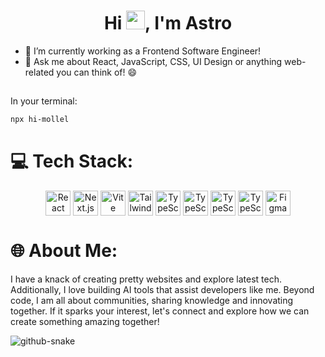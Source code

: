 <h1 align="center">Hi <img src="https://raw.githubusercontent.com/MartinHeinz/MartinHeinz/master/wave.gif" width="30px">, I'm Astro</h1>

- 🔭 I’m currently working as a Frontend Software Engineer!
- 💬 Ask me about React, JavaScript, CSS, UI Design or anything web-related you can think of! 😄

##
In your terminal:
```bash
npx hi-mollel
```

# 💻 Tech Stack:
<div align="center">
  <img align="top" alt="React" width="40px" src="https://skillicons.dev/icons?i=react" />
  <img align="top" alt="Next.js" width="40px" src="https://skillicons.dev/icons?i=nextjs" />
  <img align="top" alt="Vite" width="40px" src="https://skillicons.dev/icons?i=vite" />
  <img align="top" alt="Tailwind" width="40px" src="https://skillicons.dev/icons?i=tailwind" />
  <img align="top" alt="TypeScript" width="40px" src="https://skillicons.dev/icons?i=typescript" />
  <img align="top" alt="TypeScript" width="40px" src="https://skillicons.dev/icons?i=nodejs" />
  <img align="top" alt="TypeScript" width="40px" src="https://skillicons.dev/icons?i=express" />
  <img align="top" alt="TypeScript" width="40px" src="https://skillicons.dev/icons?i=mongo" />
  <img align="top" alt="Figma" width="40px" src="https://skillicons.dev/icons?i=figma" />
</div>

# 🌐 About Me:
I have a knack of creating pretty websites and explore latest tech. Additionally, I love building AI tools that assist developers like me. Beyond code, I am all about communities, sharing knowledge and innovating together. If it sparks your interest, let's connect and explore how we can create something amazing together!

<picture>
  <source media="(prefers-color-scheme: dark)" srcset="https://raw.githubusercontent.com/astrod333/astrod333/output/github-snake-dark.svg" />
  <source media="(prefers-color-scheme: light)" srcset="https://raw.githubusercontent.com/astrod333/astrod333/output/github-snake.svg" />
  <img alt="github-snake" src="https://raw.githubusercontent.com/astrod333/astrod333/output/github-snake.svg" />
</picture>

